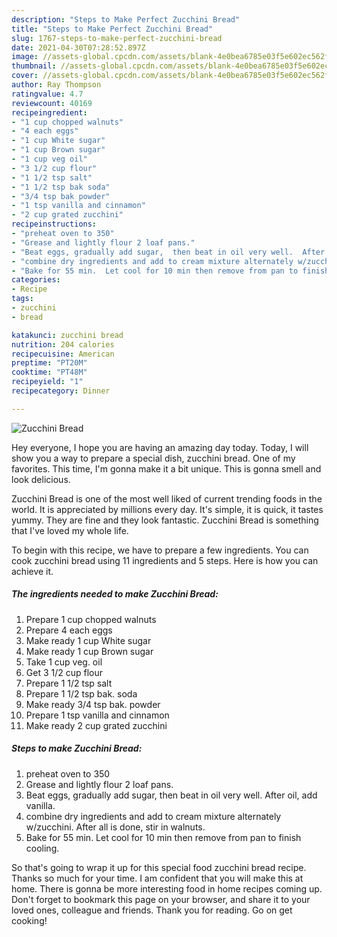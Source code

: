 ```yaml
---
description: "Steps to Make Perfect Zucchini Bread"
title: "Steps to Make Perfect Zucchini Bread"
slug: 1767-steps-to-make-perfect-zucchini-bread
date: 2021-04-30T07:28:52.897Z
image: //assets-global.cpcdn.com/assets/blank-4e0bea6785e03f5e602ec562f230caae08da540cada707380b4fe1bbebba43da.png
thumbnail: //assets-global.cpcdn.com/assets/blank-4e0bea6785e03f5e602ec562f230caae08da540cada707380b4fe1bbebba43da.png
cover: //assets-global.cpcdn.com/assets/blank-4e0bea6785e03f5e602ec562f230caae08da540cada707380b4fe1bbebba43da.png
author: Ray Thompson
ratingvalue: 4.7
reviewcount: 40169
recipeingredient:
- "1 cup chopped walnuts"
- "4 each eggs"
- "1 cup White sugar"
- "1 cup Brown sugar"
- "1 cup veg oil"
- "3 1/2 cup flour"
- "1 1/2 tsp salt"
- "1 1/2 tsp bak soda"
- "3/4 tsp bak powder"
- "1 tsp vanilla and cinnamon"
- "2 cup grated zucchini"
recipeinstructions:
- "preheat oven to 350"
- "Grease and lightly flour 2 loaf pans."
- "Beat eggs, gradually add sugar,  then beat in oil very well.  After oil, add vanilla."
- "combine dry ingredients and add to cream mixture alternately w/zucchini.   After all is done, stir in walnuts."
- "Bake for 55 min.  Let cool for 10 min then remove from pan to finish cooling."
categories:
- Recipe
tags:
- zucchini
- bread

katakunci: zucchini bread 
nutrition: 204 calories
recipecuisine: American
preptime: "PT20M"
cooktime: "PT48M"
recipeyield: "1"
recipecategory: Dinner

---
```



![Zucchini Bread](//assets-global.cpcdn.com/assets/blank-4e0bea6785e03f5e602ec562f230caae08da540cada707380b4fe1bbebba43da.png)

Hey everyone, I hope you are having an amazing day today. Today, I will show you a way to prepare a special dish, zucchini bread. One of my favorites. This time, I'm gonna make it a bit unique. This is gonna smell and look delicious.

Zucchini Bread is one of the most well liked of current trending foods in the world. It is appreciated by millions every day. It's simple, it is quick, it tastes yummy. They are fine and they look fantastic. Zucchini Bread is something that I've loved my whole life.




To begin with this recipe, we have to prepare a few ingredients. You can cook zucchini bread using 11 ingredients and 5 steps. Here is how you can achieve it.

<!--inarticleads1-->

##### The ingredients needed to make Zucchini Bread:

1. Prepare 1 cup chopped walnuts
1. Prepare 4 each eggs
1. Make ready 1 cup White sugar
1. Make ready 1 cup Brown sugar
1. Take 1 cup veg. oil
1. Get 3 1/2 cup flour
1. Prepare 1 1/2 tsp salt
1. Prepare 1 1/2 tsp bak. soda
1. Make ready 3/4 tsp bak. powder
1. Prepare 1 tsp vanilla and cinnamon
1. Make ready 2 cup grated zucchini




<!--inarticleads2-->

##### Steps to make Zucchini Bread:

1. preheat oven to 350
1. Grease and lightly flour 2 loaf pans.
1. Beat eggs, gradually add sugar,  then beat in oil very well.  After oil, add vanilla.
1. combine dry ingredients and add to cream mixture alternately w/zucchini.   After all is done, stir in walnuts.
1. Bake for 55 min.  Let cool for 10 min then remove from pan to finish cooling.




So that's going to wrap it up for this special food zucchini bread recipe. Thanks so much for your time. I am confident that you will make this at home. There is gonna be more interesting food in home recipes coming up. Don't forget to bookmark this page on your browser, and share it to your loved ones, colleague and friends. Thank you for reading. Go on get cooking!
